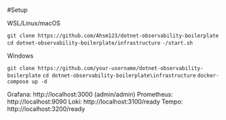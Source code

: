 #Setup

WSL/Linux/macOS

``git clone https://github.com/Ahsm123/dotnet-observability-boilerplate``
``cd dotnet-observability-boilerplate/infrastructure``
``-/start.sh``

Windows

``git clone https://github.com/your-username/dotnet-observability-boilerplate``
``cd dotnet-observability-boilerplate\infrastructure``
``docker-compose up -d``

Grafana: http://localhost:3000 (admin/admin)
Prometheus: http://localhost:9090
Loki: http://localhost:3100/ready
Tempo: http://localhost:3200/ready
